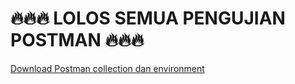 # :fire::fire::fire: LOLOS SEMUA PENGUJIAN POSTMAN :fire::fire::fire:
[Download Postman collection dan environment](https://drive.google.com/file/d/1mZasKal2g3DnR8MqKKeyHYy8mu8FxdxM/view)
